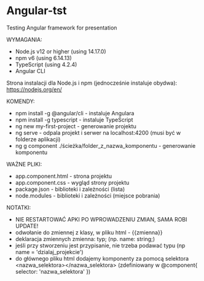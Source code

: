 # Angular-tst
Testing Angular framework for presentation 

WYMAGANIA: 

* Node.js v12 or higher (using 14.17.0)
* npm v6 (using 6.14.13)
* TypeScript (using 4.2.4)
* Angular CLI

Strona instalacji dla Node.js i npm (jednocześnie instaluje obydwa): https://nodejs.org/en/


KOMENDY:
* npm install -g @angular/cli - instaluje Angulara
* npm install -g typescript - instaluje TypeScript
* ng new my-first-project - generowanie projektu
* ng serve - odpala projekt i serwer na localhost:4200 (musi być w folderze aplikacji)
* ng g component ./ścieżka/folder_z_nazwa_komponentu - generowanie komponentu


WAŻNE PLIKI:
* app.component.html - strona projektu
* app.component.css - wygląd strony projektu
* package.json - biblioteki i zależności (lista)
* node.modules - biblioteki i zależności (miejsce pobrania)


NOTATKI:
* NIE RESTARTOWAĆ APKI PO WPROWADZENIU ZMIAN, SAMA ROBI UPDATE!
* odwołanie do zmiennej z klasy, w pliku html - {{zmienna}}
* deklaracja zmiennych zmienna: typ; (np. name: string;)
* jeśli przy stworzeniu jest przypisanie, nie trzeba podawać typu (np name = 'dzialaj_projekcie')
* do głównego pliku html dodajemy komponenty za pomocą selektora <nazwa_selektora></nazwa_selektora> (zdefiniowany w @component{ selector: 'nazwa_selektora'  })
